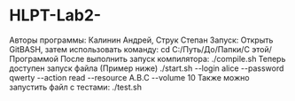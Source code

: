 # HLPT-Lab2-
Авторы программы: Калинин Андрей, Струк Степан
Запуск:
Открыть GitBASH, затем использовать команду:
cd C:/Путь/До/Папки/С этой/Программой
После выполнить запуск компилятора:
./compile.sh
Теперь доступен запуск файла (Пример ниже)
./start.sh --login alice --password qwerty  --action read --resource A.B.C --volume 10
Также можно запустить файл с тестами:
./test.sh